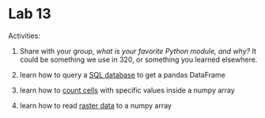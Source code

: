 # Lab 13

Activities:

1. Share with your group, *what is your favorite Python module, and why?*  It could be something we use in 320, or something you learned elsewhere.

2. learn how to query a [SQL database](./sql-join) to get a pandas DataFrame

3. learn how to [count cells](./counting-cells) with specific values inside a numpy array

4. learn how to read [raster data](./raster) to a numpy array

